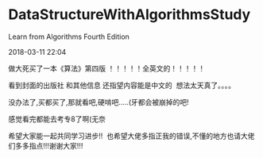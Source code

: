# DataStructureWithAlgorithmsStudy
Learn from Algorithms Fourth Edition

2018-03-11 22:04

做大死买了一本《算法》第四版 ！！！！！全英文的！！！！！

看到封面的出版社 和其他信息 还指望内容能是中文的  想法太天真了。。。。

没办法了,买都买了,那就看吧,硬啃吧.....(牙都会被崩掉的吧!

感觉看完都能去考专8了啊(无奈


希望大家能一起共同学习进步!!  也希望大佬多指正我的错误,不懂的地方也请大佬们多多指点!!!谢谢大家!!!
